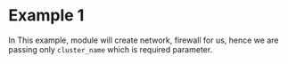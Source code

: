 # Example 1 

In This example, module will create network, firewall for us, hence we are passing only `cluster_name` which is required parameter.